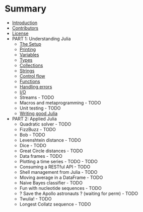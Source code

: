 # Summary

* [Introduction](README.md)
* [Contributors](CONTRIBUTORS.md)
* [License](LICENSE.md)
* PART 1: Understanding Julia
   * [The Setup](_chapters/03-ex0.md)
   * [Printing](_chapters/04-ex1.md)
   * [Variables](_chapters/05-ex2.md)
   * [Types](_chapters/06-ex3.md)
   * [Collections](_chapters/07-ex4.md)
   * [Strings](_chapters/08-ex5.md)
   * [Control flow](_chapters/09-ex6.md)
   * [Functions](_chapters/10-ex7.md)
   * [Handling errors](_chapters/11-ex8.md)
   * [I/O](_chapters/12-ex9.md)
   * Streams - TODO
   * Macros and metaprogramming - TODO
   * Unit testing - TODO
   * [Writing good Julia](_chapters/16-ex13.md)
* PART 2: Applied Julia
   * Quadratic solver - TODO
   * FizzBuzz - TODO
   * Bob - TODO
   * Levenshtein distance - TODO
   * Dice - TODO
   * Great Circle distances - TODO
   * Data frames - TODO
   * Plotting a time series - TODO - TODO
   * Consuming a RESTful API - TODO
   * Shell management from Julia - TODO
   * Moving average in a DataFrame - TODO
   * Naive Bayes classifier - TODO
   * Fun with nucleotide sequences - TODO
   * ? Save the Apollo astronauts ? (waiting for perm) - TODO
   * Twulia! - TODO
   * Longest Collatz sequence - TODO

